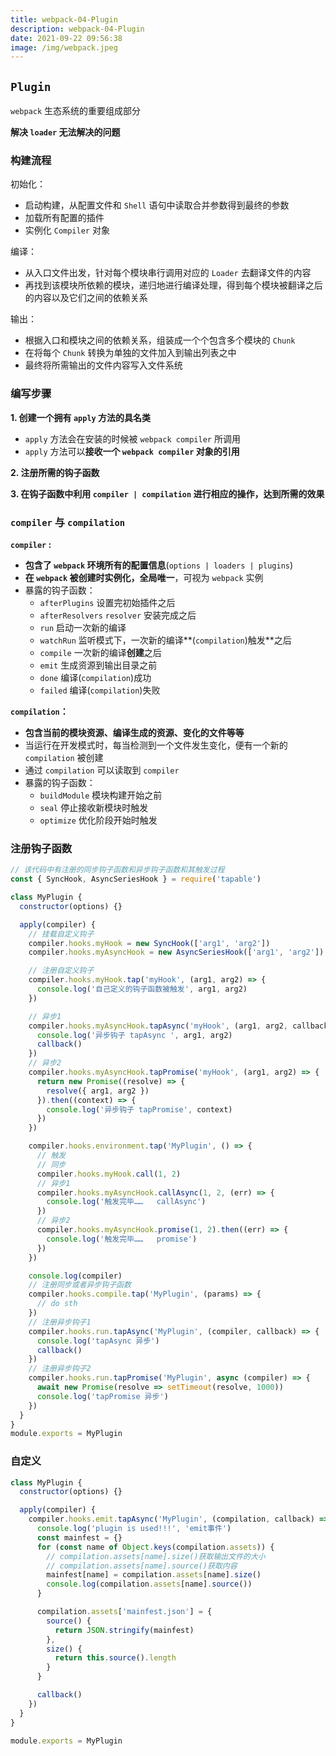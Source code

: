 ```yaml
---
title: webpack-04-Plugin
description: webpack-04-Plugin
date: 2021-09-22 09:56:38
image: /img/webpack.jpeg
---
```



## `Plugin`

`webpack` 生态系统的重要组成部分

**解决 `loader` 无法解决的问题**

### 构建流程

初始化：
  - 启动构建，从配置文件和 `Shell` 语句中读取合并参数得到最终的参数
  - 加载所有配置的插件
  - 实例化 `Compiler` 对象

编译：
  - 从入口文件出发，针对每个模块串行调用对应的 `Loader` 去翻译文件的内容
  - 再找到该模块所依赖的模块，递归地进行编译处理，得到每个模块被翻译之后的内容以及它们之间的依赖关系

输出：
  - 根据入口和模块之间的依赖关系，组装成一个个包含多个模块的 `Chunk`
  - 在将每个 `Chunk` 转换为单独的文件加入到输出列表之中
  - 最终将所需输出的文件内容写入文件系统

### 编写步骤

**1. 创建一个拥有 `apply` 方法的具名类**
  - `apply` 方法会在安装的时候被 `webpack compiler` 所调用
  - `apply` 方法可以**接收一个 `webpack compiler` 对象的引用**

**2. 注册所需的钩子函数**

**3. 在钩子函数中利用 `compiler | compilation` 进行相应的操作，达到所需的效果**

### `compiler` 与 `compilation`

**`compiler` :**
  - **包含了 `webpack` 环境所有的配置信息**(`options | loaders | plugins`)
  - **在 `webpack` 被创建时实例化，全局唯一**，可视为 `webpack` 实例
  - 暴露的钩子函数：
    - `afterPlugins` 设置完初始插件之后
    - `afterResolvers` `resolver` 安装完成之后
    - `run` 启动一次新的编译
    - `watchRun` 监听模式下，一次新的编译**(`compilation`)触发**之后
    - `compile` 一次新的编译**创建**之后
    - `emit` 生成资源到输出目录之前
    - `done` 编译(`compilation`)成功
    - `failed` 编译(`compilation`)失败

**`compilation`：**
  - **包含当前的模块资源、编译生成的资源、变化的文件等等**
  - 当运行在开发模式时，每当检测到一个文件发生变化，便有一个新的 `compilation` 被创建
  - 通过 `compilation` 可以读取到 `compiler`
  - 暴露的钩子函数：
    - `buildModule` 模块构建开始之前
    - `seal` 停止接收新模块时触发
    - `optimize` 优化阶段开始时触发

### 注册钩子函数

```js
// 该代码中有注册的同步钩子函数和异步钩子函数和其触发过程
const { SyncHook, AsyncSeriesHook } = require('tapable')

class MyPlugin {
  constructor(options) {}

  apply(compiler) {
    // 挂载自定义钩子
    compiler.hooks.myHook = new SyncHook(['arg1', 'arg2'])
    compiler.hooks.myAsyncHook = new AsyncSeriesHook(['arg1', 'arg2'])

    // 注册自定义钩子
    compiler.hooks.myHook.tap('myHook', (arg1, arg2) => {
      console.log('自己定义的钩子函数被触发', arg1, arg2)
    })

    // 异步1
    compiler.hooks.myAsyncHook.tapAsync('myHook', (arg1, arg2, callback) => {
      console.log('异步钩子 tapAsync ', arg1, arg2)
      callback()
    })
    // 异步2
    compiler.hooks.myAsyncHook.tapPromise('myHook', (arg1, arg2) => {
      return new Promise((resolve) => {
        resolve({ arg1, arg2 })
      }).then((context) => {
        console.log('异步钩子 tapPromise', context)
      })
    })

    compiler.hooks.environment.tap('MyPlugin', () => {
      // 触发
      // 同步
      compiler.hooks.myHook.call(1, 2)
      // 异步1
      compiler.hooks.myAsyncHook.callAsync(1, 2, (err) => {
        console.log('触发完毕……   callAsync')
      })
      // 异步2
      compiler.hooks.myAsyncHook.promise(1, 2).then((err) => {
        console.log('触发完毕……   promise')
      })
    })

    console.log(compiler)
    // 注册同步或者异步钩子函数
    compiler.hooks.compile.tap('MyPlugin', (params) => {
      // do sth
    })
    // 注册异步钩子1
    compiler.hooks.run.tapAsync('MyPlugin', (compiler, callback) => {
      console.log('tapAsync 异步')
      callback()
    })
    // 注册异步钩子2
    compiler.hooks.run.tapPromise('MyPlugin', async (compiler) => {
      await new Promise(resolve => setTimeout(resolve, 1000))
      console.log('tapPromise 异步')
    })
  }
}
module.exports = MyPlugin
```

### 自定义

```js
class MyPlugin {
  constructor(options) {}

  apply(compiler) {
    compiler.hooks.emit.tapAsync('MyPlugin', (compilation, callback) => {
      console.log('plugin is used!!!', 'emit事件')
      const mainfest = {}
      for (const name of Object.keys(compilation.assets)) {
        // compilation.assets[name].size()获取输出文件的大小
        // compilation.assets[name].source()获取内容
        mainfest[name] = compilation.assets[name].size()
        console.log(compilation.assets[name].source())
      }

      compilation.assets['mainfest.json'] = {
        source() {
          return JSON.stringify(mainfest)
        },
        size() {
          return this.source().length
        }
      }

      callback()
    })
  }
}

module.exports = MyPlugin
```
